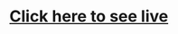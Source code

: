 <h1><a href="https://asiffmahmudd.github.io/drum-kit/" target="_blank">Click here to see live</a></h1>
